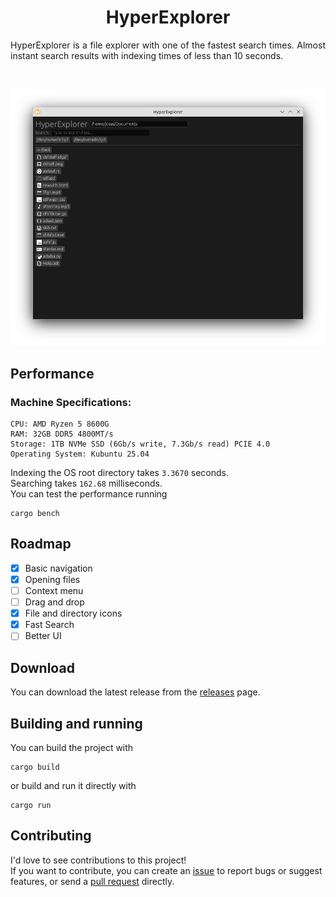 <h1 style="text-align: center;">HyperExplorer</h1>
<p style="text-align: justify;">HyperExplorer is a file explorer with one of the fastest search times.
Almost instant search results with indexing times of less than 10 seconds.</p>
<br />

![screenshot](screenshots/1.png)

## Performance
### Machine Specifications:
```
CPU: AMD Ryzen 5 8600G
RAM: 32GB DDR5 4800MT/s
Storage: 1TB NVMe SSD (6Gb/s write, 7.3Gb/s read) PCIE 4.0
Operating System: Kubuntu 25.04
```
Indexing the OS root directory takes ``3.3670`` seconds.
<br />
Searching takes ``162.68`` milliseconds.
<br />
You can test the performance running <pre>```cargo bench```</pre>

## Roadmap
- [x] Basic navigation
- [x] Opening files
- [ ] Context menu
- [ ] Drag and drop
- [x] File and directory icons
- [x] Fast Search
- [ ] Better UI

## Download
You can download the latest release from the [releases](https://github.com/triplean/hyperexplorer/releases) page.

## Building and running 
You can build the project with <pre>```cargo build```</pre> or build and run it directly with <pre>```cargo run```</pre>

## Contributing
I'd love to see contributions to this project!  
If you want to contribute, you can create an [issue](https://github.com/triplean/hyperexplorer/issues/new/choose) to report bugs or suggest features, or send a [pull request](https://docs.github.com/articles/about-pull-requests) directly.
